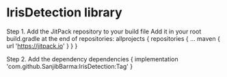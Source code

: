 # IrisDetection library 

Step 1. Add the JitPack repository to your build file
Add it in your root build.gradle at the end of repositories:
allprojects {
		repositories {
			...
			maven { url 'https://jitpack.io' }
		}
	}

 Step 2. Add the dependency
 dependencies {
	        implementation 'com.github.SanjibBarma:IrisDetection:Tag'
	}
